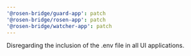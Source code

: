 ```yaml
---
'@rosen-bridge/guard-app': patch
'@rosen-bridge/rosen-app': patch
'@rosen-bridge/watcher-app': patch
---
```


Disregarding the inclusion of the .env file in all UI applications.
